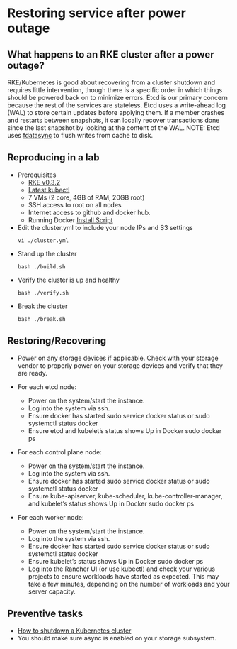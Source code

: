 # Restoring service after power outage

## What happens to an RKE cluster after a power outage?
RKE/Kubernetes is good about recovering from a cluster shutdown and requires little intervention, though there is a specific order in which things should be powered back on to minimize errors. Etcd is our primary concern because the rest of the services are stateless. Etcd uses a write-ahead log (WAL) to store certain updates before applying them.  If a member crashes and restarts between snapshots, it can locally recover transactions done since the last snapshot by looking at the content of the WAL.
NOTE: Etcd uses [fdatasync](https://linux.die.net/man/2/fdatasync) to flush writes from cache to disk.

## Reproducing in a lab
- Prerequisites
  - [RKE v0.3.2](https://github.com/rancher/rke/releases/tag/v0.3.2)
  - [Latest kubectl](https://github.com/kubernetes/kubectl/releases/tag/v0.20.6)
  - 7 VMs (2 core, 4GB of RAM, 20GB root)
  - SSH access to root on all nodes
  - Internet access to github and docker hub.
  - Running Docker [Install Script](https://github.com/rancher/install-docker)
- Edit the cluster.yml to include your node IPs and S3 settings
  ```
  vi ./cluster.yml
  ```
- Stand up the cluster
  ```
  bash ./build.sh
  ```
- Verify the cluster is up and healthy
  ```
  bash ./verify.sh
  ```
- Break the cluster
  ```
  bash ./break.sh
  ```

## Restoring/Recovering
- Power on any storage devices if applicable.
  Check with your storage vendor to properly power on your storage devices and verify that they are ready.

- For each etcd node:
  - Power on the system/start the instance.
  - Log into the system via ssh.
  - Ensure docker has started sudo service docker status or sudo systemctl status docker
  - Ensure etcd and kubelet’s status shows Up in Docker sudo docker ps
- For each control plane node:
  - Power on the system/start the instance.
  - Log into the system via ssh.
  - Ensure docker has started sudo service docker status or sudo systemctl status docker
  - Ensure kube-apiserver, kube-scheduler, kube-controller-manager, and kubelet’s status shows Up in Docker sudo docker ps
- For each worker node:
  - Power on the system/start the instance.
  - Log into the system via ssh.
  - Ensure docker has started sudo service docker status or sudo systemctl status docker
  - Ensure kubelet’s status shows Up in Docker sudo docker ps
  - Log into the Rancher UI (or use kubectl) and check your various projects to ensure workloads have started as expected. This may take a few minutes, depending on the number of workloads and your server capacity.

## Preventive tasks
- [How to shutdown a Kubernetes cluster](https://support.rancher.com/hc/en-us/articles/360054671192-How-to-shutdown-a-Kubernetes-cluster-Rancher-Kubernetes-Engine-RKE-CLI-provisioned-or-Rancher-v2-x-Custom-clusters-#shutting-down-storage-0-7)
- You should make sure async is enabled on your storage subsystem.
